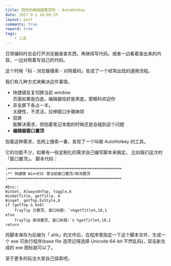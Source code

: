```yaml
---
title: 把你的编辑器置顶吧 - AutoHotkey
date: 2017-9-1 14:04:33
layout: post
comments: true
reward: true
tags:
    - 工具
---
```


日常编码时总会打开浏览器查查东西，再继续写代码。或者一边看着查出来的内容，一边对照着写自己的代码。

这个时候「码 - 浏览器搜索 - 对照着码」变成了一个经常出现的通用流程。

我们有几种方式来解决这件事情。

- 快捷键反复切换当前 window  
    页面如果是白底，编辑器恰好是黑底，那眼科欢迎你
- 非全屏下各占一半。  
    太硬性，不灵活，拉伸窗口步骤麻烦
- 双屏  
    能解决需求，但抱着笔记本跑的时候还是会碰到这个问题
- **编辑器窗口置顶**

<!--more-->

抱着这种需求，去网上搜索一番，发现了一个叫做 AutoHotkey 的工具。

它的功能不少，如果有一些定制化的需求自己编写脚本来搞定。
比如我们这次的「窗口置顶」。
脚本代码：
```
;==================================================
;** 快捷键 Win+ESC 使当前窗口置顶/取消置顶
;==================================================

#Esc::
WinSet, AlwaysOnTop, toggle,A
WinGetTitle, getTitle, A
Winget, getTop,ExStyle,A
if (getTop & 0x8)
    TrayTip 已置顶, 窗口标题: `n%getTitle%,10,1
else
    TrayTip 取消置顶, 窗口标题:`n %getTitle%,10,1
return
```
将脚本保存为后缀为「.ahk」的文件后，在程序里指定一下这个脚本文件，生成一个 exe 可执行程序(base file 选项记得选择 Unicode 64-bit 不然乱码)，双击新生成的 exe 图标就可以了。

至于更多的玩法大家自己探索吧。